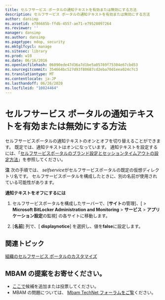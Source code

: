 ```yaml
---
title: セルフサービス ポータルの通知テキストを有効または無効にする方法
description: セルフサービス ポータルの通知テキストを有効または無効にする方法
author: dansimp
ms.assetid: e786685b-ffdb-4557-ae71-e79528097264
ms.reviewer: ''
manager: dansimp
ms.author: dansimp
ms.pagetype: mdop, security
ms.mktglfcycl: manage
ms.sitesec: library
ms.prod: w10
ms.date: 06/16/2016
ms.openlocfilehash: 06090ede47d36a7d1be5a05769f75304e67cbd53
ms.sourcegitcommit: 354664bc527d93f80687cd2eba70d1eea024c7c3
ms.translationtype: MT
ms.contentlocale: ja-JP
ms.lasthandoff: 06/26/2020
ms.locfileid: "10824464"
---
```

# セルフサービス ポータルの通知テキストを有効または無効にする方法


セルフサービスポータルの通知テキストのオンとオフを切り替えることができます。 既定では、通知テキストはオンになっています。 通知テキストを設定するには、「[セルフサービスポータルのブランド設定とセッションタイムアウトの設定方法](how-to-set-the-self-service-portal-branding-and-session-time-out.md)」を参照してください。

**注** 次の手順では、 *selfservice*がセルフサービスポータルの既定の仮想ディレクトリ名です。 セルフサービスポータルを構成したときに、別の名前が使用されている可能性があります。

 

**通知テキストをオフにするには**

1.  セルフサービスポータルを構成したサーバーで、[**サイト**の管理]、[ &gt; **Microsoft BitLocker Administration and Monitoring** &gt; **サービス** &gt; **アプリケーション設定**の監視] の各サイトに移動します。

2.  [**名前**] 列で、[ **displaynotice**] を選択し、値を**false**に設定します。



## 関連トピック


[組織のセルフサービス ポータルのカスタマイズ](customizing-the-self-service-portal-for-your-organization.md)

 

 

## MBAM の提案をお寄せください。
- [ここで](http://mbam.uservoice.com/forums/268571-microsoft-bitlocker-administration-and-monitoring)候補を追加または投票してください。 
- MBAM の問題については、 [Mbam TechNet フォーラムをご覧](https://social.technet.microsoft.com/Forums/home?forum=mdopmbam)ください。



